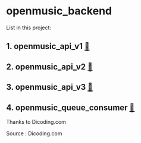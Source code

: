 # openmusic_backend

List in this project:
## 1. openmusic_api_v1 [:mag_right:](https://github.com/hanihan04/openmusic_backend/tree/openmusic_api_v1)
## 2. openmusic_api_v2 [:mag_right:]()
## 3. openmusic_api_v3 [:mag_right:]() 
## 4. openmusic_queue_consumer [:mag_right:]()

Thanks to Dicoding.com

Source : Dicoding.com
